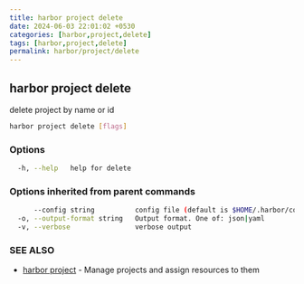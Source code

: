 ```yaml
---
title: harbor project delete
date: 2024-06-03 22:01:02 +0530
categories: [harbor,project,delete]
tags: [harbor,project,delete]
permalink: harbor/project/delete
---
```

## harbor project delete

delete project by name or id

```bash
harbor project delete [flags]
```

### Options

```bash
  -h, --help   help for delete
```

### Options inherited from parent commands

```bash
      --config string          config file (default is $HOME/.harbor/config.yaml) (default "/home/user/.harbor/config.yaml")
  -o, --output-format string   Output format. One of: json|yaml
  -v, --verbose                verbose output
```

### SEE ALSO

* [harbor project]()	 - Manage projects and assign resources to them

